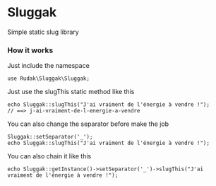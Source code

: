 # Sluggak
Simple static slug library

### How it works

Just include the namespace

    use Rudak\Sluggak\Sluggak;

Just use the slugThis static method like this

    echo Sluggak::slugThis("J'ai vraiment de l'énergie à vendre !");
    // ==> j-ai-vraiment-de-l-energie-a-vendre

You can also change the separator before make the job

    Sluggak::setSeparator('_');
    echo Sluggak::slugThis("J'ai vraiment de l'énergie à vendre !");

You can also chain it like this

    echo Sluggak::getInstance()->setSeparator('_')->slugThis("J'ai vraiment de l'énergie à vendre !");
